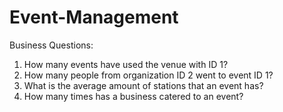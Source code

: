 # Event-Management

Business Questions:
1. How many events have used the venue with ID 1?
2. How many people from organization ID 2 went to event ID 1?
3. What is the average amount of stations that an event has?
4. How many times has a business catered to an event?
